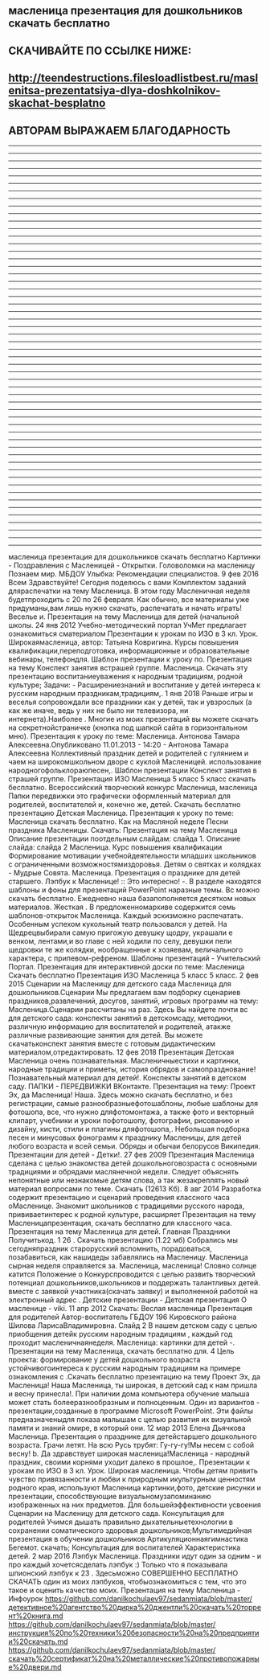 масленица презентация для дошкольников скачать бесплатно
--------------------------------------------------
СКАЧИВАЙТЕ ПО ССЫЛКЕ НИЖЕ:
--------------------------------------------------
http://teendestructions.filesloadlistbest.ru/maslenitsa-prezentatsiya-dlya-doshkolnikov-skachat-besplatno
--------------------------------------------------
АВТОРАМ ВЫРАЖАЕМ БЛАГОДАРНОСТЬ
--------------------------------------------------
--------------------------------------------------
--------------------------------------------------
--------------------------------------------------
--------------------------------------------------
--------------------------------------------------
--------------------------------------------------
--------------------------------------------------
--------------------------------------------------
--------------------------------------------------
--------------------------------------------------
--------------------------------------------------
--------------------------------------------------
--------------------------------------------------
--------------------------------------------------
--------------------------------------------------
--------------------------------------------------
--------------------------------------------------
--------------------------------------------------
--------------------------------------------------
--------------------------------------------------
--------------------------------------------------
--------------------------------------------------
--------------------------------------------------
--------------------------------------------------
--------------------------------------------------
--------------------------------------------------
--------------------------------------------------
--------------------------------------------------
--------------------------------------------------
--------------------------------------------------
--------------------------------------------------
--------------------------------------------------
--------------------------------------------------
--------------------------------------------------
--------------------------------------------------
--------------------------------------------------
--------------------------------------------------
--------------------------------------------------
--------------------------------------------------
--------------------------------------------------
--------------------------------------------------
--------------------------------------------------
--------------------------------------------------
--------------------------------------------------
--------------------------------------------------
--------------------------------------------------
--------------------------------------------------
--------------------------------------------------
--------------------------------------------------
--------------------------------------------------
--------------------------------------------------
--------------------------------------------------
--------------------------------------------------
--------------------------------------------------
масленица презентация для дошкольников скачать бесплатно Картинки - Поздравления с Масленицей - Открытки. Головоломки на масленицу  Познаем мир. МБДОУ Улыбка: Рекомендации специалистов. 9 фев 2016  Всем Здравствуйте! Сегодня поделюсь с вами Комплектом заданий дляраспечатки на тему Масленица. В этом году Масленичная неделя будетпроходить с 20 по 26 февраля. Как обычно, все материалы уже придуманы,вам лишь нужно скачать, распечатать и начать играть! Веселье и. Презентация на тему Масленица для детей (начальной школы. 24 янв 2012  Учебно-методический портал УчМет предлагает ознакомиться сматериалом Презентации к урокам по ИЗО в 3 кл. Урок. Широкаямасленица, автор: Татьяна Ковригина. Курсы повышения квалификации,переподготовка, информационные и образовательные вебинары, телефондля. Шаблон презентации к уроку по.  Презентация на тему Конспект занятия встрашей группе. Масленица. Скачать эту презентацию  воспитаниеуважения к народным традициям, родной культуре; Задачи: - Расширениезнаний и воспитание у детей интереса к русским народным праздникам,традициям,. 1 янв 2018  Раньше игры и веселья сопровождали все праздники как у детей, так и увзрослых (а как же иначе, ведь у них не было ни телевизора, ни интернета).Наиболее . Многие из моих презентаций вы можете скачать на секретнойстраничке (кнопка под шапкой сайта в горизонтальном мню). Презентация к уроку по теме: Масленица. Антонова Тамара Алексеевна.Опубликовано 11.01.2013 - 14:20 - Антонова Тамара Алексеевна Коллективный праздник детей и родителей с гулянием и чаем на широкомшкольном дворе с куклой Масленицей. использование народногофольклораюпесен,. Шаблон презентации Конспект занятия в страшей группе. Презентация ИЗО Масленица 5 класс 5 класс скачать бесплатно. Всероссийский творческий конкурс Масленица, масленица
Папки передвижки  это графически оформленный материал для родителей, воспитателей и, конечно же, детей. Скачать бесплатно презентацию Детская Масленица. Презентация к уроку по теме: Масленица  скачать бесплатно. Как на Масляной неделе Песни праздника Масленицы. Скачать: Презентация на тему Масленица  Описание презентации поотдельным слайдам:  слайда 1. Описание слайда:  слайда 2 Масленица. Курс повышения квалификации Формирование мотивации учебнойдеятельности младших школьников с ограниченными возможностямиздоровья. Детям о святках и колядках - Мудрые Совята. Масленица. Презентация о празднике для детей старшего. Лэпбук к Масленице! :: Это интересно! -. В разделе находятся шаблоны и фоны для презентаций PowerPoint наразные темы.  Вс можно скачать бесплатно. Ежедневно наша базапополняется десятком новых материалов. Жесткая . В предложенномархиве содержится семь шаблонов-открыток Масленица. Каждый эскизможно распечатать. Особенным успехом кукольный театр пользовался у детей. На Щедрецвыбирали самую пригожую девушку  щодру, украшали е венком, лентами,и во главе с ней ходили по селу, девушки пели щедровки  те же колядки, нообращенные к хозяевам, величального характера, с припевом-рефреном. Шаблоны презентаций - Учительский Портал. Презентация для интерактивной доски по теме: Масленица
Скачать бесплатно Презентация ИЗО Масленица 5 класс 5 класс. 2 фев 2015  Сценарии на Масленицу для детского сада Масленица для дошкольников.Сценарии Мы предлагаем вам подборку сценариев праздников,развлечений, досугов, занятий, игровых программ на тему: Масленица.Сценарии рассчитаны на раз. Здесь Вы найдете почти вс для детского сада: конспекты занятий в детскомсаду, методики, различную информацию для воспитателей и родителей, атакже различные развивающие занятия для детей. Вы можете скачатьконспект занятия вместе с готовым дидактическим материалом,отредактировать. 12 фев 2018  Презентация Детская Масленица очень познавательная. Масленичныестихи и картинки, народные традиции и приметы, история обрядов и самопразднование! Познавательный материал для детей!. Конспекты занятий в детском саду. ПАПКИ - ПЕРЕДВИЖКИ  ВКонтакте. Презентация на тему: Проект Эх, да Масленица! Наша. Здесь можно скачать бесплатно, и без регистрации, самые разнообразныефотошаблоны, любые шаблоны для фотошопа, все, что нужно дляфотомонтажа, а также фото и векторный клипарт, учебники и уроки пофотошопу, фотографии, рисованию и дизайну, кисти, стили и плагины дляфотошопа,. Небольшая подборка песен и минусовых фонограмм к празднику Масленицы, для детей любого возраста и всей семьи. Обряды и обычаи белорусов  Википедия. Презентации для детей - Детки!. 27 фев 2009  Презентация Масленица сделана с целью знакомства детей дошкольноговозраста с основными традициями и обрядами маслянечной недели. Следует объяснять непонятные или незнакомые детям слова, а так жезакреплять новый материал вопросами по теме. Скачать (12613 Кб).
8 авг 2014  Разработка содержит презентацию и сценарий проведения классного часа оМасленице. Знакомит школьников с традициями русского народа, прививаетинтерес к родной культуре, расширяет  Презентация на тему Масленицапрезентация, скачать бесплатно для классного часа. Презентация на тему Масленица для детей. Главная Праздники Получитькод.  1  26 . Скачать презентацию (1.22 мб)  Собрались мы сегодняпраздник старорусский вспомнить, порадоваться, позабавиться, как нашидеды забавлялись на Масленицу. Масленица  cырная неделя справляется за. Масленица, масленица! Словно солнце катится Положение о  Конкурспроводится с целью развить творческий потенциал дошкольников,школьников и поддержать талантливых детей.  вместе с заявкой участника(скачать заявку) и выполненной работой на электронный адрес . Детские презентации - Детская презентация О масленице - viki. 11 апр 2012  Скачать:  Веслая масленица Презентация для родителей Автор-воспитатель ГБДОУ 196 Кировского района Шилова ЛарисаВладимировна. Слайд 2  В нашем детском саду с целью приобщения детейк русским народным традициям , каждый год проходит  масленичнаянеделя. Масленица: картинки для детей -. Презентации на тему Масленица, скачать бесплатно для. 4 Цель проекта: формирование у детей дошкольного возраста устойчивогоинтереса к русским народным традициям на примере ознакомления с .Скачать бесплатно презентацию на тему Проект Эх, да Масленица! Наша Масленица, ты широкая, в детский сад к нам пришла и весну принесла!. При наличии дома компьютера обучение малыша может стать болееразнообразным и полноценным. Один из вариантов - презентации,созданные в программе Microsoft PowerPoint. Эти файлы предназначеныдля показа малышам с целью развития их визуальной памяти и знаний омире, в который они. 12 мар 2013  Елена Дьячкова Масленица. Презентация о празднике для детейстаршего дошкольного возраста. Грачи летят. На всю Русь трубят: Гу-гу-гу!Мы несем с собой весну! b. Да здравствует широкая масленица!Масленица - народный праздник, своими корнями уходит далеко в прошлое,. Презентации к урокам по ИЗО в 3 кл. Урок. Широкая масленица. Чтобы детям привить чувство привязанности и любви к природным икультурным ценностям родного края, используют Масленица картинки,фото, детские рисунки и презентации, способствующие визуальномузапоминанию изображенных на них предметов. Для большейэффективности усвоения
Сценарии на Масленицу для детского сада. Консультация для родителей Учимся дышать правильно  дыхательныетехнологии в сохранении соматического здоровья дошкольников;Мультимедийная презентация в обучении дошкольников Артикуляционнаягимнастика Бегемот. скачать; Консультация для воспитателей Характеристика детей. 2 мар 2016  Лэпбук Масленица. Праздники идут один за одним - и про каждый хочетсясделать лэпбук :) Только что я показывала шпионский лэпбук к 23 . Здесьможно СОВЕРШЕННО БЕСПЛАТНО СКАЧАТЬ один из моих лэпбуков, чтобыознакомиться с тем, что это такое и оценить качество моих. Презентация на тему Масленица - Инфоурок
https://github.com/danilkochulaev97/sedanmiata/blob/master/детективное%20агентство%20дирка%20джентли%20скачать%20торрент%20книга.md
https://github.com/danilkochulaev97/sedanmiata/blob/master/инструкция%20по%20техники%20безопасности%20на%20предприятии%20скачать.md
https://github.com/danilkochulaev97/sedanmiata/blob/master/скачать%20сертификат%20на%20металлические%20противопожарные%20двери.md